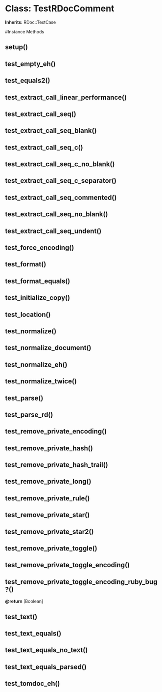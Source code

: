# Class: TestRDocComment
**Inherits:** RDoc::TestCase
    




#Instance Methods
## setup() [](#method-i-setup)

## test_empty_eh() [](#method-i-test_empty_eh)

## test_equals2() [](#method-i-test_equals2)

## test_extract_call_linear_performance() [](#method-i-test_extract_call_linear_performance)

## test_extract_call_seq() [](#method-i-test_extract_call_seq)

## test_extract_call_seq_blank() [](#method-i-test_extract_call_seq_blank)

## test_extract_call_seq_c() [](#method-i-test_extract_call_seq_c)

## test_extract_call_seq_c_no_blank() [](#method-i-test_extract_call_seq_c_no_blank)

## test_extract_call_seq_c_separator() [](#method-i-test_extract_call_seq_c_separator)

## test_extract_call_seq_commented() [](#method-i-test_extract_call_seq_commented)

## test_extract_call_seq_no_blank() [](#method-i-test_extract_call_seq_no_blank)

## test_extract_call_seq_undent() [](#method-i-test_extract_call_seq_undent)

## test_force_encoding() [](#method-i-test_force_encoding)

## test_format() [](#method-i-test_format)

## test_format_equals() [](#method-i-test_format_equals)

## test_initialize_copy() [](#method-i-test_initialize_copy)

## test_location() [](#method-i-test_location)

## test_normalize() [](#method-i-test_normalize)

## test_normalize_document() [](#method-i-test_normalize_document)

## test_normalize_eh() [](#method-i-test_normalize_eh)

## test_normalize_twice() [](#method-i-test_normalize_twice)

## test_parse() [](#method-i-test_parse)

## test_parse_rd() [](#method-i-test_parse_rd)

## test_remove_private_encoding() [](#method-i-test_remove_private_encoding)

## test_remove_private_hash() [](#method-i-test_remove_private_hash)

## test_remove_private_hash_trail() [](#method-i-test_remove_private_hash_trail)

## test_remove_private_long() [](#method-i-test_remove_private_long)

## test_remove_private_rule() [](#method-i-test_remove_private_rule)

## test_remove_private_star() [](#method-i-test_remove_private_star)

## test_remove_private_star2() [](#method-i-test_remove_private_star2)

## test_remove_private_toggle() [](#method-i-test_remove_private_toggle)

## test_remove_private_toggle_encoding() [](#method-i-test_remove_private_toggle_encoding)

## test_remove_private_toggle_encoding_ruby_bug?() [](#method-i-test_remove_private_toggle_encoding_ruby_bug?)

**@return** [Boolean] 

## test_text() [](#method-i-test_text)

## test_text_equals() [](#method-i-test_text_equals)

## test_text_equals_no_text() [](#method-i-test_text_equals_no_text)

## test_text_equals_parsed() [](#method-i-test_text_equals_parsed)

## test_tomdoc_eh() [](#method-i-test_tomdoc_eh)

